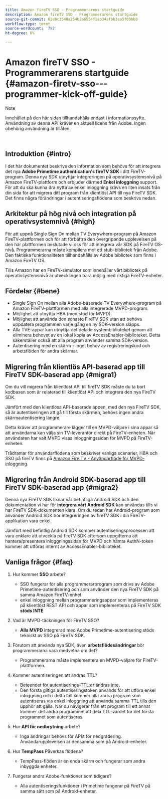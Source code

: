 ```yaml
---
title: Amazon fireTV SSO - Programmerarens startguide
description: Amazon fireTV SSO - Programmerarens startguide
source-git-commit: 02ebc3548a254b2a6554f1ab34afbb3ea5f09bb8
workflow-type: tm+mt
source-wordcount: '792'
ht-degree: 0%

---
```


# Amazon fireTV SSO - Programmerarens startguide {#amazon-firetv-sso---programmer-kick-off-guide}

>[!NOTE]
>
>Innehållet på den här sidan tillhandahålls endast i informationssyfte. Användning av denna API kräver en aktuell licens från Adobe. Ingen obehörig användning är tillåten.

</br>

## Introduktion {#intro}

I det här dokumentet beskrivs den information som behövs för att integrera det nya **Adobe Primetime authentication&#39;s fireTV SDK** i ditt FireTV-program. Denna nya SDK utnyttjar integreringen på operativsystemsnivå på Amazon FireTV-plattform och erbjuder därmed **Enkel inloggning** support. För att du ska kunna dra nytta av enkel inloggning krävs en liten insats från din sida för att migrera ditt program från klientlöst API till nya FireTV SDK. Det finns några förändringar i autentiseringsflödena som beskrivs nedan.

## Arkitektur på hög nivå och integration på operativsystemnivå {#high}

För att uppnå Single Sign On mellan TV Everywhere-program på Amazon FireTV-plattformen och för att förbättra den övergripande upplevelsen på den här plattformen beslutade vi oss för att integrera vår SDK på FireTV OS-nivå. Programmerarna måste kompilera mot ett stub-bibliotek från Adobe. Den faktiska funktionaliteten tillhandahålls av Adobe bibliotek som finns i Amazon FireTV OS.

Tills Amazon har en FireTV-simulator som innehåller vårt bibliotek på operativsystemsnivå är utvecklingen bara möjlig med riktiga FireTV-enheter.

## Fördelar {#bene}

* Single Sign On mellan alla Adobe-baserade TV Everywhere-program på Amazon FireTV-plattformen med alla integrerade MVPD-program.
* Möjlighet att utnyttja HBA (med stöd för MVPD).
* Möjlighet att använda den senaste FireTV SDK utan att behöva uppdatera programmen varje gång en ny SDK-version släpps.
* Alla TVE-appar kan utnyttja det delade systembiblioteket genom att eliminera behovet av en lokal kopia av AccessEnabler-biblioteket. Detta säkerställer också att alla program använder samma SDK-version.
* Autentisering med en skärm - inget behov av registreringskod och arbetsflöden för andra skärmar.

## Migrering från klientlös API-baserad app till FireTV SDK-baserad app {#migra1}

Om du vill migrera från klientlöst API till fireTV SDK måste du ta bort kodbasen som är relaterad till klientlöst API och integrera den nya FireTV SDK.

Jämfört med den klientlösa API-baserade appen, med den nya FireTV SDK, så är autentiseringen att gå till första skärmen, behövs ingen andra skärmautentisering längre.

Detta kräver att programmerare lägger till en MVPD-väljare i sina appar så att användarna kan välja sin TV-leverantör direkt på FireTV-enheten. När användaren har valt MVPD visas inloggningssidan för MVPD på FireTV-enheten.

Trådramar för användarflödena som beskriver vanliga scenarier, HBA och SSO på fireTV finns på [Amazon Fire TV - Användarflöde för MVPD-inloggning](https://xd.adobe.com/view/9058288e-4b67-43a1-9d5b-5f76ede6c51e/).

## Migrering från Android SDK-baserad app till FireTV SDK-baserad app {#migra2}

Denna nya FireTV SDK liknar vår befintliga Android SDK och den dokumentation vi har för **integrera vårt Android SDK** <!--http://tve.helpdocsonline.com/android-technical-overview-->kan användas tills vi har FireTV SDK-dokumenten klara. Om du redan har Android-program som använder Android SDK bör integreringen av fireTV SDK i din FireTV-applikation vara enkel.

Jämfört med befintlig Android SDK kommer autentiseringsprocessen att vara enklare att utveckla på fireTV SDK eftersom uppgifterna att hantera/presentera inloggningssidan för MVPD och hämta AuthN-token kommer att utföras internt av AccessEnabler-biblioteket.

## Vanliga frågor {#faq}

1. Hur kommer **SSO** arbete?

   * SSO fungerar för alla programmerarprogram som drivs av Adobe Primetime-autentisering och som använder den nya FireTV SDK på samma Amazon FireTV-enhet
   * enkel inloggning mellan programmeringsappar som implementeras på klientlöst REST API och appar som implementeras på FireTV SDK **stöds INTE**

1. Vad är MVPD-täckningen för FireTV SSO?

   * **Alla MVPD** integrerad med Adobe Primetime-autentisering stöds tekniskt av SSO på FireTV SDK.

1. Förutom att använda nya SDK, även **arbetsflödesändringar** bör programmerarna vara medvetna om det?

   * Programmerarna måste implementera en MVPD-väljare för FireTV-plattformen.

1. Kommer autentiseringen att ändras **TTL**?

   * Beteendet för autentiserings-TTL:er ändras inte.
   * Den första giltiga autentiseringstoken används för att utföra enkel inloggning och i detta fall kommer alla andra program som autentiseras via enkel inloggning att använda samma TTL tills den upphör att gälla. När du navigerar från ett program till ett annat kommer det andra programmet att dela TTL-värdet för det första programmet som autentiseras.

1. Hur **API för nedbrytning** arbete?

   * Inga ändringar behövs för API:t för nedgradering. Användarupplevelsen är densamma som på Android-enheter.

1. Hur **TempPass** Påverkas flödena?

   * TempPass-flöden är en enda skärm och fungerar som andra inbyggda enheter.

1. Fungerar andra Adobe-funktioner som tidigare?

   * Alla autentiseringsfunktioner i Primetime fungerar på FireTV på samma sätt som på Android-enheter.
